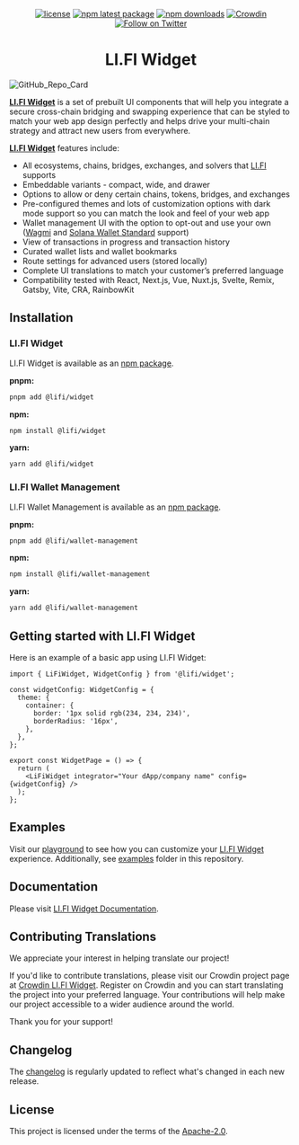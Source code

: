 <div align="center">

[![license](https://img.shields.io/badge/license-Apache%202-blue)](/LICENSE.md)
[![npm latest package](https://img.shields.io/npm/v/@lifi/widget/latest.svg)](https://www.npmjs.com/package/@lifi/widget)
[![npm downloads](https://img.shields.io/npm/dm/@lifi/widget.svg)](https://www.npmjs.com/package/@lifi/widget)
[![Crowdin](https://badges.crowdin.net/lifi-widget/localized.svg)](https://crowdin.com/project/lifi-widget)
[![Follow on Twitter](https://img.shields.io/twitter/follow/lifiprotocol.svg?label=follow+LI.FI)](https://twitter.com/lifiprotocol)

</div>

<h1 align="center">LI.FI Widget</h1>

![GitHub_Repo_Card](https://github.com/lifinance/widget/assets/18644653/aff106d6-2835-478a-b1f5-60970051473f)

[**LI.FI Widget**](https://docs.li.fi/integrate-li.fi-widget/li.fi-widget-overview) is a set of prebuilt UI components that will help you integrate a secure cross-chain bridging and swapping experience that can be styled to match your web app design perfectly and helps drive your multi-chain strategy and attract new users from everywhere.

[**LI.FI Widget**](https://docs.li.fi/integrate-li.fi-widget/li.fi-widget-overview) features include:

- All ecosystems, chains, bridges, exchanges, and solvers that [LI.FI](https://docs.li.fi/list-chains-bridges-dexs-solvers) supports
- Embeddable variants - compact, wide, and drawer
- Options to allow or deny certain chains, tokens, bridges, and exchanges
- Pre-configured themes and lots of customization options with dark mode support so you can match the look and feel of your web app 
- Wallet management UI with the option to opt-out and use your own ([Wagmi](https://wagmi.sh/) and [Solana Wallet Standard](https://github.com/anza-xyz/wallet-standard) support)
- View of transactions in progress and transaction history
- Curated wallet lists and wallet bookmarks
- Route settings for advanced users (stored locally)
- Complete UI translations to match your customer’s preferred language
- Compatibility tested with React, Next.js, Vue, Nuxt.js, Svelte, Remix, Gatsby, Vite, CRA, RainbowKit

## Installation

### LI.FI Widget

LI.FI Widget is available as an [npm package](https://www.npmjs.com/package/@lifi/widget).

**pnpm:**

```sh
pnpm add @lifi/widget
```

**npm:**

```sh
npm install @lifi/widget
```

**yarn:**

```sh
yarn add @lifi/widget
```

### LI.FI Wallet Management

LI.FI Wallet Management is available as an [npm package](https://www.npmjs.com/package/@lifi/wallet-management).

**pnpm:**

```sh
pnpm add @lifi/wallet-management
```

**npm:**

```sh
npm install @lifi/wallet-management
```

**yarn:**

```sh
yarn add @lifi/wallet-management
```

## Getting started with LI.FI Widget

Here is an example of a basic app using LI.FI Widget:

```tsx
import { LiFiWidget, WidgetConfig } from '@lifi/widget';

const widgetConfig: WidgetConfig = {
  theme: {
    container: {
      border: '1px solid rgb(234, 234, 234)',
      borderRadius: '16px',
    },
  },
};

export const WidgetPage = () => {
  return (
    <LiFiWidget integrator="Your dApp/company name" config={widgetConfig} />
  );
};
```

## Examples

Visit our [playground](https://playground.li.fi) to see how you can customize your [LI.FI Widget](https://www.npmjs.com/package/@lifi/widget) experience. Additionally, see [examples](/examples) folder in this repository.

## Documentation

Please visit [LI.FI Widget Documentation](https://docs.li.fi/integrate-li.fi-widget/li.fi-widget-overview).

## Contributing Translations

We appreciate your interest in helping translate our project!

If you'd like to contribute translations, please visit our Crowdin project page at [Crowdin LI.FI Widget](https://crowdin.com/project/lifi-widget). Register on Crowdin and you can start translating the project into your preferred language. Your contributions will help make our project accessible to a wider audience around the world.

Thank you for your support!

## Changelog

The [changelog](/CHANGELOG.md) is regularly updated to reflect what's changed in each new release.

## License

This project is licensed under the terms of the
[Apache-2.0](/LICENSE.md).
